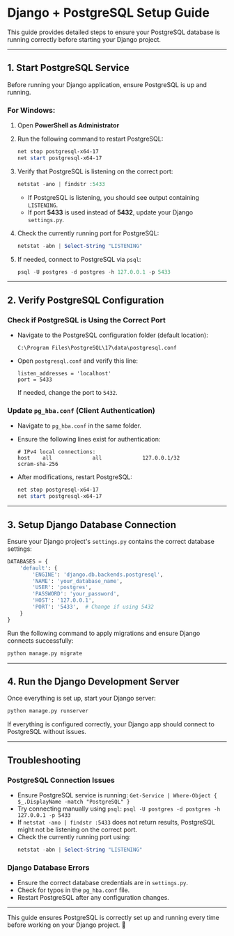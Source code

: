 # Django + PostgreSQL Setup Guide

This guide provides detailed steps to ensure your PostgreSQL database is running correctly before starting your Django project.

---

## **1. Start PostgreSQL Service**
Before running your Django application, ensure PostgreSQL is up and running.

### **For Windows:**
1. Open **PowerShell as Administrator**
2. Run the following command to restart PostgreSQL:
   ```powershell
   net stop postgresql-x64-17
   net start postgresql-x64-17
   ```
3. Verify that PostgreSQL is listening on the correct port:
   ```powershell
   netstat -ano | findstr :5433
   ```
   - If PostgreSQL is listening, you should see output containing `LISTENING`.
   - If port **5433** is used instead of **5432**, update your Django `settings.py`.

4. Check the currently running port for PostgreSQL:
   ```powershell
   netstat -abn | Select-String "LISTENING"
   ```

5. If needed, connect to PostgreSQL via `psql`:
   ```powershell
   psql -U postgres -d postgres -h 127.0.0.1 -p 5433
   ```

---

## **2. Verify PostgreSQL Configuration**

### **Check if PostgreSQL is Using the Correct Port**
- Navigate to the PostgreSQL configuration folder (default location):
  ```
  C:\Program Files\PostgreSQL\17\data\postgresql.conf
  ```
- Open `postgresql.conf` and verify this line:
  ```
  listen_addresses = 'localhost'
  port = 5433
  ```
  If needed, change the port to `5432`.

### **Update `pg_hba.conf` (Client Authentication)**
- Navigate to `pg_hba.conf` in the same folder.
- Ensure the following lines exist for authentication:
  ```
  # IPv4 local connections:
  host    all             all             127.0.0.1/32            scram-sha-256
  ```

- After modifications, restart PostgreSQL:
  ```powershell
  net stop postgresql-x64-17
  net start postgresql-x64-17
  ```

---

## **3. Setup Django Database Connection**
Ensure your Django project's `settings.py` contains the correct database settings:

```python
DATABASES = {
    'default': {
        'ENGINE': 'django.db.backends.postgresql',
        'NAME': 'your_database_name',
        'USER': 'postgres',
        'PASSWORD': 'your_password',
        'HOST': '127.0.0.1',
        'PORT': '5433',  # Change if using 5432
    }
}
```

Run the following command to apply migrations and ensure Django connects successfully:
```bash
python manage.py migrate
```

---

## **4. Run the Django Development Server**
Once everything is set up, start your Django server:
```bash
python manage.py runserver
```
If everything is configured correctly, your Django app should connect to PostgreSQL without issues.

---

## **Troubleshooting**
### **PostgreSQL Connection Issues**
- Ensure PostgreSQL service is running: `Get-Service | Where-Object { $_.DisplayName -match "PostgreSQL" }`
- Try connecting manually using `psql`: `psql -U postgres -d postgres -h 127.0.0.1 -p 5433`
- If `netstat -ano | findstr :5433` does not return results, PostgreSQL might not be listening on the correct port.
- Check the currently running port using:
  ```powershell
  netstat -abn | Select-String "LISTENING"
  ```

### **Django Database Errors**
- Ensure the correct database credentials are in `settings.py`.
- Check for typos in the `pg_hba.conf` file.
- Restart PostgreSQL after any configuration changes.

---

This guide ensures PostgreSQL is correctly set up and running every time before working on your Django project. 🚀

